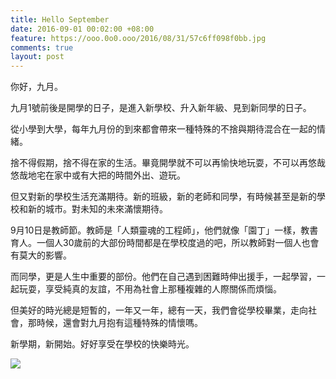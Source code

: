 ```yaml
---
title: Hello September
date: 2016-09-01 00:02:00 +08:00
feature: https://ooo.0o0.ooo/2016/08/31/57c6ff098f0bb.jpg
comments: true
layout: post
---
```


你好，九月。

九月1號前後是開學的日子，是進入新學校、升入新年級、見到新同學的日子。

從小學到大學，每年九月份的到來都會帶來一種特殊的不捨與期待混合在一起的情緒。

捨不得假期，捨不得在家的生活。畢竟開學就不可以再愉快地玩耍，不可以再悠哉悠哉地宅在家中或有大把的時間外出、遊玩。

但又對新的學校生活充滿期待。新的班級，新的老師和同學，有時候甚至是新的學校和新的城市。對未知的未來滿懷期待。

9月10日是教師節。教師是「人類靈魂的工程師」，他們就像「園丁」一樣，教書育人。一個人30歲前的大部份時間都是在學校度過的吧，所以教師對一個人也會有莫大的影響。

而同學，更是人生中重要的部份。他們在自己遇到困難時伸出援手，一起學習，一起玩耍，享受純真的友誼，不用為社會上那種複雜的人際關係而煩惱。

但美好的時光總是短暫的，一年又一年，總有一天，我們會從學校畢業，走向社會，那時候，還會對九月抱有這種特殊的情懷嗎。

新學期，新開始。好好享受在學校的快樂時光。

![](https://ooo.0o0.ooo/2016/08/31/57c6ff098f0bb.jpg)
